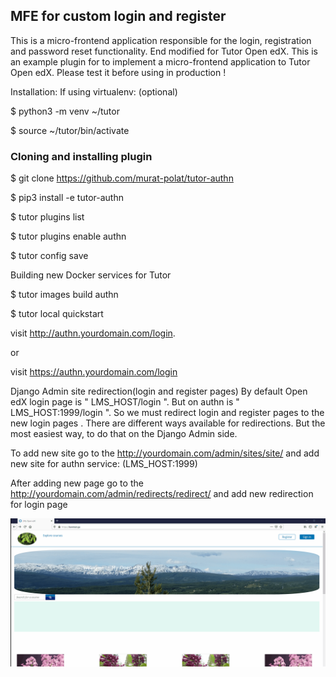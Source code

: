 ## MFE for custom login and register 
This is a micro-frontend application responsible for the login, registration and password reset functionality. End modified for Tutor Open edX. This is an example plugin for to implement a micro-frontend application to Tutor Open edX.  Please test it before using in production !



Installation:
If using virtualenv: (optional)

$ python3 -m venv ~/tutor

$ source ~/tutor/bin/activate

### Cloning and installing plugin

$ git clone https://github.com/murat-polat/tutor-authn 

$ pip3 install -e tutor-authn

$ tutor plugins list

$ tutor plugins enable authn

$ tutor config save

Building new Docker services for Tutor

$ tutor images build authn

$ tutor local quickstart

visit http://authn.yourdomain.com/login.

or

visit https://authn.yourdomain.com/login

Django Admin site redirection(login and register pages)
By default Open edX login page is " LMS_HOST/login ". But on authn is " LMS_HOST:1999/login ". So we must redirect login and register pages to the new login pages . There are different ways available for redirections. But the most easiest way, to do that on the Django Admin side.

To add new site go to the http://yourdomain.com/admin/sites/site/ and add new site for authn service: (LMS_HOST:1999)

After adding new page go to the http://yourdomain.com/admin/redirects/redirect/ and add new redirection for login page

![](/src/authn2.gif)